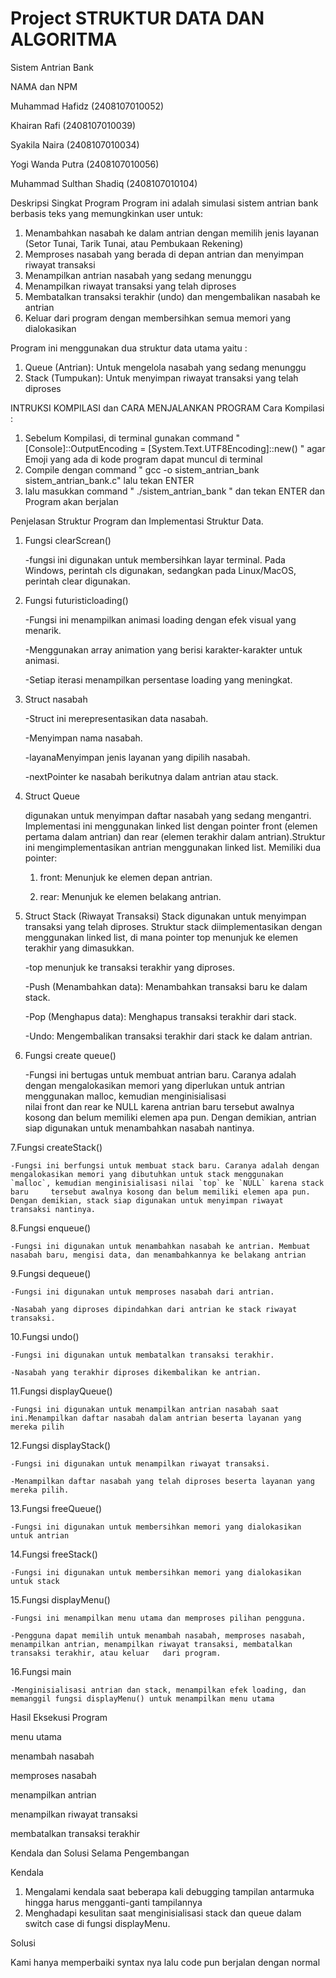 # Project STRUKTUR DATA DAN ALGORITMA
Sistem Antrian Bank

NAMA dan NPM


Muhammad Hafidz (2408107010052)

Khairan Rafi (2408107010039)

Syakila Naira (2408107010034)  

Yogi Wanda Putra (2408107010056)

Muhammad Sulthan Shadiq (2408107010104) 


Deskripsi Singkat Program
Program ini adalah simulasi sistem antrian bank berbasis teks yang memungkinkan user untuk:
1) Menambahkan nasabah ke dalam antrian dengan memilih jenis layanan (Setor Tunai, Tarik Tunai, atau Pembukaan Rekening)
2) Memproses nasabah yang berada di depan antrian dan menyimpan riwayat transaksi
3) Menampilkan antrian nasabah yang sedang menunggu
4) Menampilkan riwayat transaksi yang telah diproses
5) Membatalkan transaksi terakhir (undo) dan mengembalikan nasabah ke antrian
6) Keluar dari program dengan membersihkan semua memori yang dialokasikan

Program ini menggunakan dua struktur data utama yaitu :
1) Queue (Antrian): Untuk mengelola nasabah yang sedang menunggu
2) Stack (Tumpukan): Untuk menyimpan riwayat transaksi yang telah diproses

INTRUKSI KOMPILASI dan CARA MENJALANKAN PROGRAM
Cara Kompilasi :
1) Sebelum Kompilasi, di terminal gunakan command " [Console]::OutputEncoding = [System.Text.UTF8Encoding]::new() " agar Emoji yang ada di kode program dapat muncul di terminal
2) Compile dengan command " gcc -o sistem_antrian_bank sistem_antrian_bank.c" lalu tekan ENTER
3) lalu masukkan command " ./sistem_antrian_bank " dan tekan ENTER
dan Program akan berjalan

Penjelasan Struktur Program dan Implementasi Struktur Data.

1) Fungsi clearScrean()
   
   	-fungsi ini digunakan untuk membersihkan layar terminal. Pada Windows, perintah cls digunakan, sedangkan pada Linux/MacOS, perintah clear digunakan.

2) Fungsi futuristicloading()

   	-Fungsi ini menampilkan animasi loading dengan efek visual yang menarik.
   
   	-Menggunakan array animation yang berisi karakter-karakter untuk animasi.
   
   	-Setiap iterasi menampilkan persentase loading yang meningkat.

4) Struct nasabah

   	-Struct ini merepresentasikan data nasabah.
   
   	-Menyimpan nama nasabah.
   
   	-layanaMenyimpan jenis layanan yang dipilih nasabah.
   
   	-nextPointer ke nasabah berikutnya dalam antrian atau stack.

5) Struct Queue
  
  	 digunakan untuk menyimpan daftar nasabah yang sedang mengantri. Implementasi ini menggunakan linked list dengan pointer front (elemen pertama dalam antrian) dan rear (elemen terakhir dalam antrian).Struktur ini 	 mengimplementasikan antrian menggunakan linked list. Memiliki dua pointer:


   1) front: Menunjuk ke elemen depan antrian.
   
   2)  rear: Menunjuk ke elemen belakang antrian.

6) Struct Stack (Riwayat Transaksi)
   	Stack digunakan untuk menyimpan transaksi yang telah diproses. Struktur stack diimplementasikan dengan menggunakan linked list, di mana pointer top menunjuk ke elemen terakhir yang dimasukkan. 


   	-top menunjuk ke transaksi terakhir yang diproses.
   
   	-Push (Menambahkan data): Menambahkan transaksi baru ke dalam stack.
   
   	-Pop (Menghapus data): Menghapus transaksi terakhir dari stack.

   	-Undo: Mengembalikan transaksi terakhir dari stack ke dalam antrian.

   
7) Fungsi create queue()

   
	-Fungsi ini bertugas untuk membuat antrian baru. Caranya adalah dengan mengalokasikan memori yang diperlukan untuk antrian menggunakan malloc, kemudian menginisialisasi nilai front dan rear ke NULL karena antrian 	baru tersebut awalnya kosong dan belum memiliki elemen apa pun. Dengan demikian, antrian siap digunakan untuk menambahkan nasabah nantinya.

7.Fungsi createStack()


	-Fungsi ini berfungsi untuk membuat stack baru. Caranya adalah dengan mengalokasikan memori yang dibutuhkan untuk stack menggunakan `malloc`, kemudian menginisialisasi nilai `top` ke `NULL` karena stack baru 	tersebut awalnya kosong dan belum memiliki elemen apa pun. Dengan demikian, stack siap digunakan untuk menyimpan riwayat transaksi nantinya.

8.Fungsi enqueue()


	-Fungsi ini digunakan untuk menambahkan nasabah ke antrian. Membuat nasabah baru, mengisi data, dan menambahkannya ke belakang antrian

9.Fungsi dequeue()


	-Fungsi ini digunakan untuk memproses nasabah dari antrian.
 
	-Nasabah yang diproses dipindahkan dari antrian ke stack riwayat transaksi.

10.Fungsi undo()	


	-Fungsi ini digunakan untuk membatalkan transaksi terakhir.
 
	-Nasabah yang terakhir diproses dikembalikan ke antrian.

11.Fungsi displayQueue()


	-Fungsi ini digunakan untuk menampilkan antrian nasabah saat ini.Menampilkan daftar nasabah dalam antrian beserta layanan yang mereka pilih

12.Fungsi displayStack()


	-Fungsi ini digunakan untuk menampilkan riwayat transaksi.
 
	-Menampilkan daftar nasabah yang telah diproses beserta layanan yang mereka pilih.

13.Fungsi freeQueue()


	-Fungsi ini digunakan untuk membersihkan memori yang dialokasikan untuk antrian

14.Fungsi freeStack()


	-Fungsi ini digunakan untuk membersihkan memori yang dialokasikan untuk stack

15.Fungsi displayMenu()	


	-Fungsi ini menampilkan menu utama dan memproses pilihan pengguna.

	-Pengguna dapat memilih untuk menambah nasabah, memproses nasabah, menampilkan antrian, menampilkan riwayat transaksi, membatalkan transaksi terakhir, atau keluar 	 dari program.
16.Fungsi main 


	-Menginisialisasi antrian dan stack, menampilkan efek loading, dan memanggil fungsi displayMenu() untuk menampilkan menu utama

 
Hasil Eksekusi Program

menu utama

menambah nasabah

memproses nasabah

menampilkan antrian

menampilkan riwayat transaksi

membatalkan transaksi terakhir




Kendala dan Solusi Selama Pengembangan


Kendala


1) Mengalami kendala saat beberapa kali debugging tampilan antarmuka hingga harus mengganti-ganti tampilannya
2) Menghadapi kesulitan saat menginisialisasi stack dan queue dalam switch case di fungsi displayMenu.

   
Solusi

Kami hanya memperbaiki syntax nya lalu code pun berjalan dengan normal





